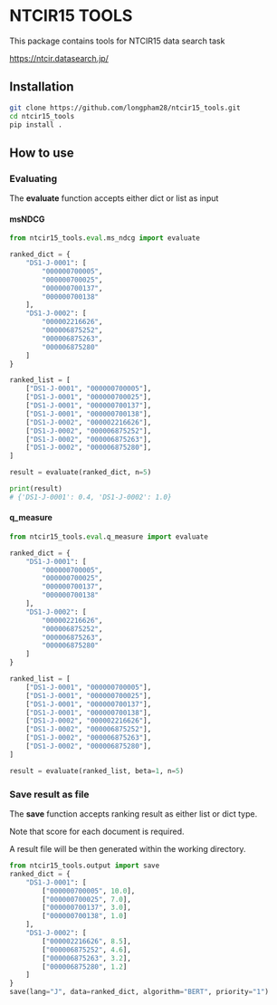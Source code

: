# NTCIR15 TOOLS

This package contains tools for NTCIR15 data search task

https://ntcir.datasearch.jp/

## Installation

```bash
git clone https://github.com/longpham28/ntcir15_tools.git
cd ntcir15_tools
pip install .
```

## How to use

### Evaluating

The __evaluate__ function accepts either dict or list as input

#### msNDCG

```python
from ntcir15_tools.eval.ms_ndcg import evaluate

ranked_dict = {
    "DS1-J-0001": [
        "000000700005",
        "000000700025",
        "000000700137",
        "000000700138"
    ],
    "DS1-J-0002": [
        "000002216626",
        "000006875252",
        "000006875263",
        "000006875280"
    ]
}

ranked_list = [
    ["DS1-J-0001", "000000700005"],
    ["DS1-J-0001", "000000700025"],
    ["DS1-J-0001", "000000700137"],
    ["DS1-J-0001", "000000700138"],
    ["DS1-J-0002", "000002216626"],
    ["DS1-J-0002", "000006875252"],
    ["DS1-J-0002", "000006875263"],
    ["DS1-J-0002", "000006875280"],
]

result = evaluate(ranked_dict, n=5)

print(result)
# {'DS1-J-0001': 0.4, 'DS1-J-0002': 1.0}
```

#### q_measure

```python
from ntcir15_tools.eval.q_measure import evaluate

ranked_dict = {
    "DS1-J-0001": [
        "000000700005",
        "000000700025",
        "000000700137",
        "000000700138"
    ],
    "DS1-J-0002": [
        "000002216626",
        "000006875252",
        "000006875263",
        "000006875280"
    ]
}

ranked_list = [
    ["DS1-J-0001", "000000700005"],
    ["DS1-J-0001", "000000700025"],
    ["DS1-J-0001", "000000700137"],
    ["DS1-J-0001", "000000700138"],
    ["DS1-J-0002", "000002216626"],
    ["DS1-J-0002", "000006875252"],
    ["DS1-J-0002", "000006875263"],
    ["DS1-J-0002", "000006875280"],
]

result = evaluate(ranked_list, beta=1, n=5)
```

### Save result as file

The __save__ function accepts ranking result as either list or dict type.

Note that score for each document is required.

A result file will be then generated within the working directory.

```python
from ntcir15_tools.output import save
ranked_dict = {
    "DS1-J-0001": [
        ["000000700005", 10.0],
        ["000000700025", 7.0],
        ["000000700137", 3.0],
        ["000000700138", 1.0]
    ],
    "DS1-J-0002": [
        ["000002216626", 8.5],
        ["000006875252", 4.6],
        ["000006875263", 3.2],
        ["000006875280", 1.2]
    ]
}
save(lang="J", data=ranked_dict, algorithm="BERT", priority="1")

```
